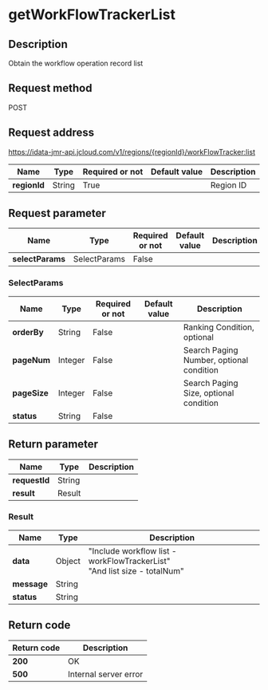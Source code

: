 # getWorkFlowTrackerList


## Description
Obtain the workflow operation record list

## Request method
POST

## Request address
https://idata-jmr-api.jcloud.com/v1/regions/{regionId}/workFlowTracker:list

|Name|Type|Required or not|Default value|Description|
|---|---|---|---|---|
|**regionId**|String|True||Region ID|

## Request parameter
|Name|Type|Required or not|Default value|Description|
|---|---|---|---|---|
|**selectParams**|SelectParams|False|||

### SelectParams
|Name|Type|Required or not|Default value|Description|
|---|---|---|---|---|
|**orderBy**|String|False||Ranking Condition, optional|
|**pageNum**|Integer|False||Search Paging Number, optional condition|
|**pageSize**|Integer|False||Search Paging Size, optional condition|
|**status**|String|False|||

## Return parameter
|Name|Type|Description|
|---|---|---|
|**requestId**|String||
|**result**|Result||


### Result
|Name|Type|Description|
|---|---|---|
|**data**|Object|"Include workflow list - workFlowTrackerList"<br>"And list size - totalNum"<br>|
|**message**|String||
|**status**|String||

## Return code
|Return code|Description|
|---|---|
|**200**|OK|
|**500**|Internal server error|
